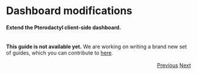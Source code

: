 # Dashboard modifications
<h4 class="fw-light">Extend the Pterodactyl client-side dashboard.</h4><br/>

<div class="alert alert-dark bg-body mt-3 rounded-4 border" role="alert">
  <i class="bi bi-x mb-1" style="font-size:23px; float: left;"></i>
  <div class="ps-3 ms-3"><b>This guide is not available yet.</b> We are working on writing a brand new set of guides, which you can contribute to <a href="https://github.com/teamblueprint/web">here</a>.</div>
</div><br/>

<div class="btn-group" role="group" aria-label="Navigation" style="float: right">
  <a href="?page=developing-extensions/Admin-configuration" class="btn btn-dark bg-light-subtle border-light-subtle">Previous</a>
  <a href="?page=developing-extensions/Packaging-extensions" class="btn btn-dark bg-light-subtle border-light-subtle">Next</a>
</div>
